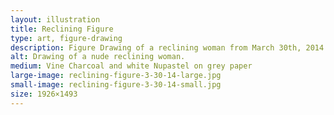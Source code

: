 ```yaml
---
layout: illustration
title: Reclining Figure
type: art, figure-drawing
description: Figure Drawing of a reclining woman from March 30th, 2014.
alt: Drawing of a nude reclining woman.
medium: Vine Charcoal and white Nupastel on grey paper
large-image: reclining-figure-3-30-14-large.jpg
small-image: reclining-figure-3-30-14-small.jpg
size: 1926×1493
---
```


